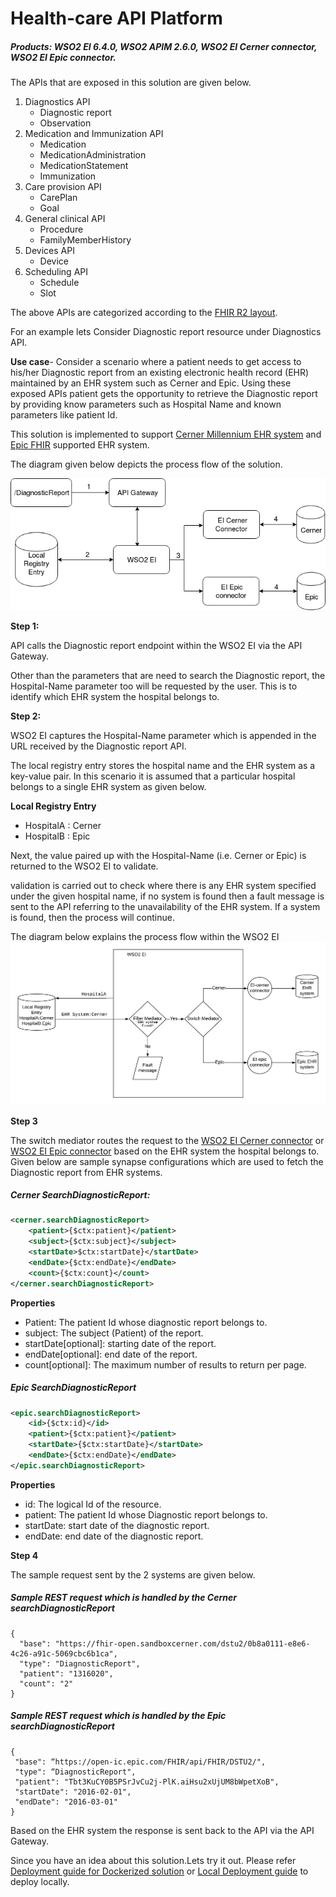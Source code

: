 # Health-care API Platform

##### Products: WSO2 EI 6.4.0, WSO2 APIM 2.6.0, WSO2 EI Cerner connector, WSO2 EI Epic connector.

The APIs that are exposed in this solution are given below.

1. Diagnostics API
    * Diagnostic report
    * Observation
2. Medication and Immunization API
    * Medication
    * MedicationAdministration
    * MedicationStatement
    * Immunization
3. Care provision API
    * CarePlan
    * Goal
4. General clinical API
    * Procedure
    * FamilyMemberHistory
5. Devices API
    * Device
6. Scheduling API
    * Schedule
    * Slot

The above APIs are categorized according to the [FHIR R2 layout](https://www.hl7.org/fhir/resourcelist.html).

For an example lets Consider Diagnostic report resource under Diagnostics API.

**Use case**- Consider a scenario where a patient needs to get access to his/her Diagnostic report from an existing electronic health record (EHR) maintained by an EHR system such as Cerner and Epic.
          Using these exposed APIs patient gets the opportunity to retrieve the Diagnostic report by providing  know parameters such as Hospital Name and  known parameters like patient Id.
          
This solution is implemented to support [Cerner Millennium EHR system](https://fhir.cerner.com/millennium/dstu2/) and [Epic FHIR](https://open.epic.com/Clinical/Report) supported EHR system.

The diagram given below depicts the process flow of the solution.

![Process Flow](src/docs/Architectural%20Diagrams/processFlow.png)

**Step 1:**

API calls the Diagnostic report endpoint within the WSO2 EI via the API Gateway.

Other than the parameters that are need to search the Diagnostic report, the Hospital-Name parameter too will be requested by the user. This is to identify which EHR system the hospital belongs to.

**Step 2:**

WSO2 EI captures the Hospital-Name parameter which is appended in the URL received by the Diagnostic report API.

The local registry entry stores the hospital name and the EHR system as a key-value pair.
In this scenario it is assumed that a particular hospital belongs to a single EHR system as given below.

**Local Registry Entry**

* HospitalA : Cerner
* HospitalB : Epic

Next, the value paired up with the Hospital-Name (i.e. Cerner or Epic) is returned to the WSO2 EI to validate.

validation is carried out to check where there is any EHR system specified under the given hospital name, if no system is found then a fault message is sent to the API referring to the unavailability of the EHR system.
If a system is found, then the process will continue.

The diagram below explains the process flow within the WSO2 EI
![WSO2 EI Process Flow](src/docs/Architectural%20Diagrams/EIProcessFlow.png)

**Step 3**

The switch mediator routes the request to the [WSO2 EI Cerner connector](https://store.wso2.com/store/assets/esbconnector/details/edfd56f2-cfa8-4ec1-b479-a89041cd1414) or [WSO2 EI Epic connector](https://store.wso2.com/store/assets/esbconnector/details/face7568-3bcd-4f10-882e-2941c6528df7) based on the EHR system the hospital belongs to.
Given below are sample synapse configurations which are used to fetch the Diagnostic report from EHR systems.

##### Cerner SearchDiagnosticReport:

```xml
<cerner.searchDiagnosticReport>
    <patient>{$ctx:patient}</patient>
    <subject>{$ctx:subject}</subject>
    <startDate>$ctx:startDate}</startDate>
    <endDate>{$ctx:endDate}</endDate>
    <count>{$ctx:count}</count>
</cerner.searchDiagnosticReport>
```

**Properties**

* Patient: The patient Id whose diagnostic report belongs to. 
* subject: The subject (Patient) of the report. 
* startDate[optional]: starting date of the report. 
* endDate[optional]: end date of the report. 
* count[optional]: The maximum number of results to return per page. 

##### Epic SearchDiagnosticReport
```xml
<epic.searchDiagnosticReport>
    <id>{$ctx:id}</id>
    <patient>{$ctx:patient}</patient>
    <startDate>{$ctx:startDate}</startDate>
    <endDate>{$ctx:endDate}</endDate>
</epic.searchDiagnosticReport>
```
**Properties**

* id: The logical Id of the resource. 
* patient: The patient Id whose Diagnostic report belongs to. 
* startDate: start date of the diagnostic report. 
* endDate: end date of the diagnostic report. 

**Step 4**

The sample request sent by the 2 systems are given below.

##### Sample REST request which is handled by the Cerner searchDiagnosticReport
```
{
  "base": "https://fhir-open.sandboxcerner.com/dstu2/0b8a0111-e8e6-4c26-a91c-5069cbc6b1ca",
  "type": "DiagnosticReport",
  "patient": "1316020",
  "count": "2"
}
```

##### Sample REST request which is handled by the Epic searchDiagnosticReport
```
{
 "base": “https://open-ic.epic.com/FHIR/api/FHIR/DSTU2/",
 "type": “DiagnosticReport",
 "patient": "Tbt3KuCY0B5PSrJvCu2j-PlK.aiHsu2xUjUM8bWpetXoB",
 "startDate": "2016-02-01",
 "endDate": "2016-03-01"
}
```

Based on the EHR system the response is sent back to the API via the API Gateway.

Since you have an idea about this solution.Lets try it out.
Please refer [Deployment guide for Dockerized solution](dist/docker-products/README.md) or [Local Deployment guide](dist/scirpt-based-solution/README.md) to deploy locally.